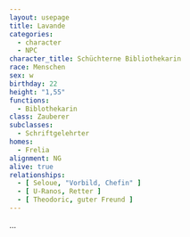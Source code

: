 ```yaml
---
layout: usepage
title: Lavande
categories:
  - character
  - NPC
character_title: Schüchterne Bibliothekarin
race: Menschen
sex: w
birthday: 22
height: "1,55"
functions:
  - Biblothekarin
class: Zauberer
subclasses:
  - Schriftgelehrter
homes:
  - Frelia
alignment: NG
alive: true
relationships:
  - [ Seloue, "Vorbild, Chefin" ]
  - [ U-Ranos, Retter ]
  - [ Theodoric, guter Freund ]
---
```


...